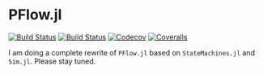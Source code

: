 # PFlow.jl

[![Build Status](https://travis-ci.com/pbayer/PFlow.jl.svg?branch=master)](https://travis-ci.com/pbayer/PFlow.jl)
[![Build Status](https://ci.appveyor.com/api/projects/status/github/pbayer/PFlow.jl?svg=true)](https://ci.appveyor.com/project/pbayer/PFlow-jl)
[![Codecov](https://codecov.io/gh/pbayer/PFlow.jl/branch/master/graph/badge.svg)](https://codecov.io/gh/pbayer/PFlow.jl)
[![Coveralls](https://coveralls.io/repos/github/pbayer/PFlow.jl/badge.svg?branch=master)](https://coveralls.io/github/pbayer/PFlow.jl?branch=master)

I am doing a complete rewrite of `PFlow.jl` based on `StateMachines.jl` and `Sim.jl`. Please stay tuned. 
